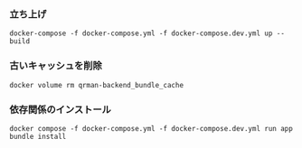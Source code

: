 ### 立ち上げ
``` 
docker-compose -f docker-compose.yml -f docker-compose.dev.yml up --build
```

### 古いキャッシュを削除
```
docker volume rm qrman-backend_bundle_cache
```

### 依存関係のインストール
```
docker compose -f docker-compose.yml -f docker-compose.dev.yml run app bundle install
```
